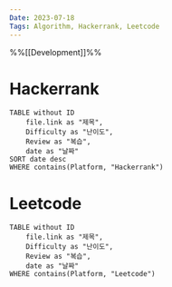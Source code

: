 ```yaml
---
Date: 2023-07-18
Tags: Algorithm, Hackerrank, Leetcode
---
```

%%[[Development]]%%

# Hackerrank
```dataview 
TABLE without ID
	file.link as "제목",
	Difficulty as "난이도",
	Review as "복습",
	date as "날짜"
SORT date desc
WHERE contains(Platform, "Hackerrank")
```
# Leetcode
```dataview 
TABLE without ID
	file.link as "제목",
	Difficulty as "난이도",
	Review as "복습",
	date as "날짜"
WHERE contains(Platform, "Leetcode")
```
